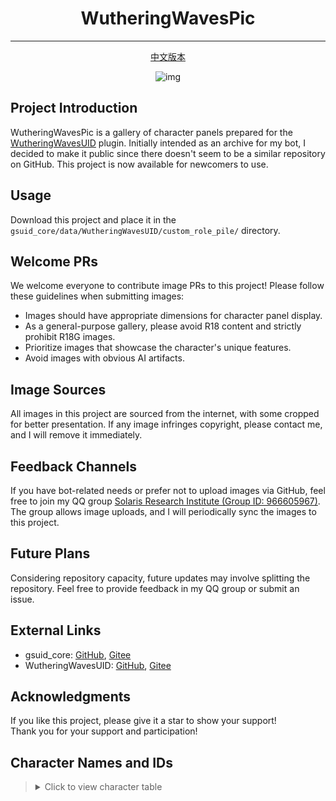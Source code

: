 <div align = "center">

# WutheringWavesPic

---

[中文版本](README.md)

![img](https://profile-counter.glitch.me/wuthering-waves-pic/count.svg)

</div>

## Project Introduction

WutheringWavesPic is a gallery of character panels prepared for the [WutheringWavesUID](#external-links) plugin. Initially intended as an archive for my bot, I decided to make it public since there doesn't seem to be a similar repository on GitHub. This project is now available for newcomers to use.

## Usage

Download this project and place it in the `gsuid_core/data/WutheringWavesUID/custom_role_pile/` directory.

## Welcome PRs

We welcome everyone to contribute image PRs to this project! Please follow these guidelines when submitting images:

- Images should have appropriate dimensions for character panel display.
- As a general-purpose gallery, please avoid R18 content and strictly prohibit R18G images.
- Prioritize images that showcase the character's unique features.
- Avoid images with obvious AI artifacts.

## Image Sources

All images in this project are sourced from the internet, with some cropped for better presentation. If any image infringes copyright, please contact me, and I will remove it immediately.

## Feedback Channels

If you have bot-related needs or prefer not to upload images via GitHub, feel free to join my QQ group [Solaris Research Institute (Group ID: 966605967)](https://qm.qq.com/q/A4vpkqQH9C). The group allows image uploads, and I will periodically sync the images to this project.

## Future Plans

Considering repository capacity, future updates may involve splitting the repository. Feel free to provide feedback in my QQ group or submit an issue.

## External Links

- gsuid_core: [GitHub](https://github.com/Genshin-bots/gsuid_core), [Gitee](https://gitee.com/unstartled-crane/gsuid_core)
- WutheringWavesUID: [GitHub](https://github.com/tyql688/WutheringWavesUID), [Gitee](https://gitee.com/shen-le/WutheringWavesUID)

## Acknowledgments

If you like this project, please give it a star to show your support!  
Thank you for your support and participation!

## Character Names and IDs

> <details>
> <summary>Click to view character table</summary>
>
> [View All Character Gallery](https://xinghuan22.github.io/WutheringWavesPic)
> | Name | ID | Gallery |
> |------------|--------|------------------------------|
> | Sanhua | 1102 | [View Gallery](https://xinghuan22.github.io/WutheringWavesPic/viewer.html?folder=1102) |
> | Baizhi | 1103 | [View Gallery](https://xinghuan22.github.io/WutheringWavesPic/viewer.html?folder=1103) |
> | Lingyang | 1104 | [View Gallery](https://xinghuan22.github.io/WutheringWavesPic/viewer.html?folder=1104) |
> | Zhezhi | 1105 | [View Gallery](https://xinghuan22.github.io/WutheringWavesPic/viewer.html?folder=1105) |
> | Youhu | 1106 | [View Gallery](https://xinghuan22.github.io/WutheringWavesPic/viewer.html?folder=1106) |
> | Carlotta | 1107 | [View Gallery](https://xinghuan22.github.io/WutheringWavesPic/viewer.html?folder=1107) |
> | Chixia | 1202 | [View Gallery](https://xinghuan22.github.io/WutheringWavesPic/viewer.html?folder=1202) |
> | Encore | 1203 | [View Gallery](https://xinghuan22.github.io/WutheringWavesPic/viewer.html?folder=1203) |
> | Mortefi | 1204 | [View Gallery](https://xinghuan22.github.io/WutheringWavesPic/viewer.html?folder=1204) |
> | Changli | 1205 | [View Gallery](https://xinghuan22.github.io/WutheringWavesPic/viewer.html?folder=1205) |
> | Brant | 1206 | [View Gallery](https://xinghuan22.github.io/WutheringWavesPic/viewer.html?folder=1206) |
> | Lupa | 1207 | [View Gallery](https://xinghuan22.github.io/WutheringWavesPic/viewer.html?folder=1207) |
> | Calcharo | 1301 | [View Gallery](https://xinghuan22.github.io/WutheringWavesPic/viewer.html?folder=1301) |
> | Yinlin | 1302 | [View Gallery](https://xinghuan22.github.io/WutheringWavesPic/viewer.html?folder=1302) |
> | Yuanwu | 1303 | [View Gallery](https://xinghuan22.github.io/WutheringWavesPic/viewer.html?folder=1303) |
> | Jinhsi | 1304 | [View Gallery](https://xinghuan22.github.io/WutheringWavesPic/viewer.html?folder=1304) |
> | Xiangli Yao | 1305 | [View Gallery](https://xinghuan22.github.io/WutheringWavesPic/viewer.html?folder=1305) |
> | Yangyang | 1402 | [View Gallery](https://xinghuan22.github.io/WutheringWavesPic/viewer.html?folder=1402) |
> | Aalto | 1403 | [View Gallery](https://xinghuan22.github.io/WutheringWavesPic/viewer.html?folder=1403) |
> | Jiyan | 1404 | [View Gallery](https://xinghuan22.github.io/WutheringWavesPic/viewer.html?folder=1404) |
> | Jianxin | 1405 | [View Gallery](https://xinghuan22.github.io/WutheringWavesPic/viewer.html?folder=1405) |
> | Ciaccona | 1407 | [View Gallery](https://xinghuan22.github.io/WutheringWavesPic/viewer.html?folder=1407) |
> | Rover: Aero | 1408 | [View Gallery](https://xinghuan22.github.io/WutheringWavesPic/viewer.html?folder=1408) |
> | Cartethyia | 1409 | [View Gallery](https://xinghuan22.github.io/WutheringWavesPic/viewer.html?folder=1409) |
> | Rover: Spectro | 1502 | [View Gallery](https://xinghuan22.github.io/WutheringWavesPic/viewer.html?folder=1502) |
> | Lumi | 1504 | [View Gallery](https://xinghuan22.github.io/WutheringWavesPic/viewer.html?folder=1504) |
> | Shorekeeper | 1505 | [View Gallery](https://xinghuan22.github.io/WutheringWavesPic/viewer.html?folder=1505) |
> | Phoebe | 1506 | [View Gallery](https://xinghuan22.github.io/WutheringWavesPic/viewer.html?folder=1506) |
> | Zani | 1507 | [View Gallery](https://xinghuan22.github.io/WutheringWavesPic/viewer.html?folder=1507) |
> | Taoqi | 1601 | [View Gallery](https://xinghuan22.github.io/WutheringWavesPic/viewer.html?folder=1601) |
> | Danjin | 1602 | [View Gallery](https://xinghuan22.github.io/WutheringWavesPic/viewer.html?folder=1602) |
> | Camellya | 1603 | [View Gallery](https://xinghuan22.github.io/WutheringWavesPic/viewer.html?folder=1603) |
> | Rover: Havoc | 1604 | [View Gallery](https://xinghuan22.github.io/WutheringWavesPic/viewer.html?folder=1604) |
> | Roccia | 1606 | [View Gallery](https://xinghuan22.github.io/WutheringWavesPic/viewer.html?folder=1606) |
> | Cantarella | 1607 | [View Gallery](https://xinghuan22.github.io/WutheringWavesPic/viewer.html?folder=1607) |
>
> </details>
